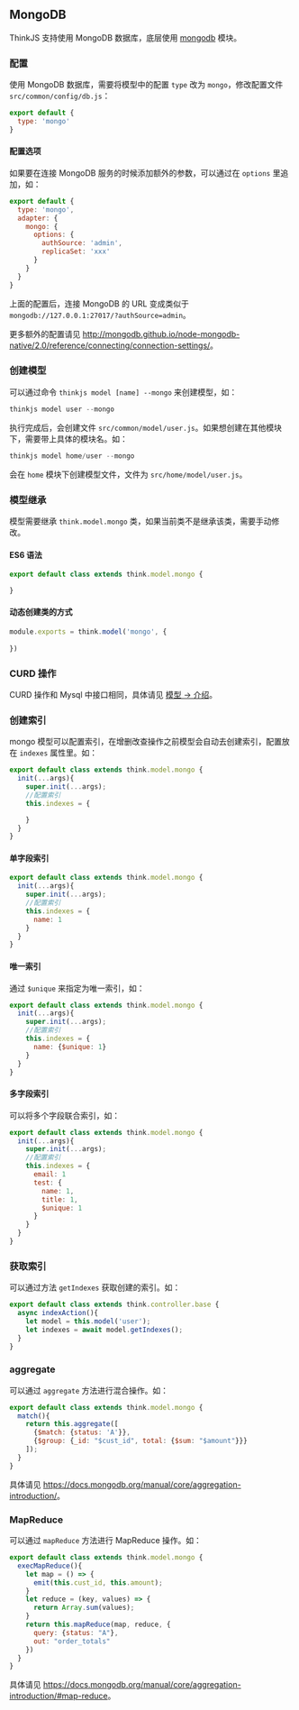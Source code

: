 ## MongoDB

ThinkJS 支持使用 MongoDB 数据库，底层使用 [mongodb](https://www.npmjs.com/package/mongodb) 模块。

### 配置

使用 MongoDB 数据库，需要将模型中的配置 `type` 改为 `mongo`，修改配置文件 `src/common/config/db.js`：

```js
export default {
  type: 'mongo'
}
```

#### 配置选项

如果要在连接 MongoDB 服务的时候添加额外的参数，可以通过在 `options` 里追加，如：

```js
export default {
  type: 'mongo',
  adapter: {
    mongo: {
      options: {
        authSource: 'admin',
        replicaSet: 'xxx'
      }
    }
  }
}
```

上面的配置后，连接 MongoDB 的 URL 变成类似于 `mongodb://127.0.0.1:27017/?authSource=admin`。

更多额外的配置请见 <http://mongodb.github.io/node-mongodb-native/2.0/reference/connecting/connection-settings/>。

### 创建模型

可以通过命令 `thinkjs model [name] --mongo` 来创建模型，如：

```js
thinkjs model user --mongo
```

执行完成后，会创建文件 `src/common/model/user.js`。如果想创建在其他模块下，需要带上具体的模块名。如：

```js
thinkjs model home/user --mongo
```

会在 `home` 模块下创建模型文件，文件为 `src/home/model/user.js`。

### 模型继承

模型需要继承 `think.model.mongo` 类，如果当前类不是继承该类，需要手动修改。

#### ES6 语法

```js
export default class extends think.model.mongo {

}
```

#### 动态创建类的方式

```js
module.exports = think.model('mongo', {
  
})
```

### CURD 操作

CURD 操作和 Mysql 中接口相同，具体请见 [模型 -> 介绍](./model_intro.html#toc-d84)。

### 创建索引

mongo 模型可以配置索引，在增删改查操作之前模型会自动去创建索引，配置放在 `indexes` 属性里。如：

```js
export default class extends think.model.mongo {
  init(...args){
    super.init(...args);
    //配置索引
    this.indexes = { 

    }
  }
}
```

#### 单字段索引
```js
export default class extends think.model.mongo {
  init(...args){
    super.init(...args);
    //配置索引
    this.indexes = { 
      name: 1
    }
  }
}
```

#### 唯一索引

通过 `$unique` 来指定为唯一索引，如：

```js
export default class extends think.model.mongo {
  init(...args){
    super.init(...args);
    //配置索引
    this.indexes = { 
      name: {$unique: 1}
    }
  }
}
```

#### 多字段索引

可以将多个字段联合索引，如：

```js
export default class extends think.model.mongo {
  init(...args){
    super.init(...args);
    //配置索引
    this.indexes = { 
      email: 1
      test: {
        name: 1,
        title: 1,
        $unique: 1
      }
    }
  }
}
```

### 获取索引

可以通过方法 `getIndexes` 获取创建的索引。如：

```js
export default class extends think.controller.base {
  async indexAction(){
    let model = this.model('user');
    let indexes = await model.getIndexes();
  }
}
```

### aggregate

可以通过 `aggregate` 方法进行混合操作。如：

```js
export default class extends think.model.mongo {
  match(){
    return this.aggregate([
      {$match: {status: 'A'}},
      {$group: {_id: "$cust_id", total: {$sum: "$amount"}}}
    ]);
  }
}
```

具体请见 <https://docs.mongodb.org/manual/core/aggregation-introduction/>。

### MapReduce

可以通过 `mapReduce` 方法进行 MapReduce 操作。如：

```js
export default class extends think.model.mongo {
  execMapReduce(){
    let map = () => {
      emit(this.cust_id, this.amount);
    }
    let reduce = (key, values) => {
      return Array.sum(values);
    }
    return this.mapReduce(map, reduce, {
      query: {status: "A"},
      out: "order_totals"
    })
  }
}
```

具体请见 <https://docs.mongodb.org/manual/core/aggregation-introduction/#map-reduce>。